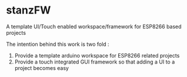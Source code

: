 # stanzFW
A template UI/Touch enabled workspace/framework for ESP8266 based projects

The intention behind this work is two fold :

1) Provide a template arduino workspace for ESP8266 related projects
2) Provide a touch integrated GUI framework so that adding a UI to a project becomes easy
